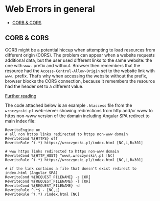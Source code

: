 # Web Errors in general

- [CORB & CORS](#corb--cors)

## CORB & CORS

CORB might be a potential hiccup when attempting to load resources from different origin (CORS). The problem can appear when a website requests additional data, but the user used different links to the same website: the one with `www.` prefix and without. Browser then remembers that the resource had the `Access-Control-Allow-Origin` set to the website link with `www.` prefix. That’s why when accessing the website without the prefix, browser blocks the CORS connection, because it remembers the resource had the header set to a different value.

[Further reading](https://www.siteground.com/kb/how_to_redirect_www_urls_to_nonwww/)

The code attached below is an example `.htaccess` file from the `wroczynski.pl` web-server showing redirections from http and/or www to https non-www version of the domain including Angular SPA redirect to main index file:

```htaccess
RewriteEngine on
# all non https links redirected to https non-www domain
RewriteCond %{HTTPS} off
RewriteRule ^(.*) https://wroczynski.pl/index.html [NC,L,R=301]

# www https links redirected to https non-www domain
RewriteCond %{HTTP_HOST} ^www\.wroczynski\.pl [NC]
RewriteRule ^(.*) https://wroczynski.pl/index.html [NC,L,R=301]

# if the link contains a file that doesn't exist redirect to index.html (Angular SPA)
RewriteCond %{REQUEST_FILENAME} -s [OR]
RewriteCond %{REQUEST_FILENAME} -l [OR]
RewriteCond %{REQUEST_FILENAME} -d
RewriteRule ^.*$ - [NC,L]
RewriteRule ^(.*) /index.html [NC]
```

